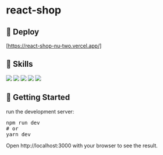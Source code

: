 # react-shop

## 🔗 Deploy
[https://react-shop-nu-two.vercel.app/]

## 🔨 Skills
<img src="https://img.shields.io/badge/React-61DAFB?style=for-the-badge&logo=React&logoColor=black">  <img src="https://img.shields.io/badge/Vite-646CFF?style=for-the-badge&logo=Vite&logoColor=white"> <img src="https://img.shields.io/badge/TypeScript-3178C6?style=for-the-badge&logo=TypeScript&logoColor=white"> <img src="https://img.shields.io/badge/Tailwind CSS-06B6D4?style=for-the-badge&logo=Tailwind CSS&logoColor=white"> <img src="https://img.shields.io/badge/Axios-5A29E4?style=for-the-badge&logo=Axios&logoColor=white"> 

## 🚀 Getting Started
run the development server:

<pre>
npm run dev
# or
yarn dev
</pre>

Open http://localhost:3000 with your browser to see the result.
